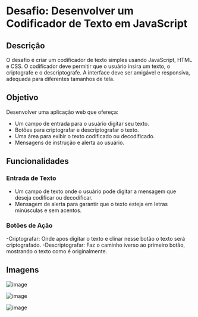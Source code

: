 # Desafio: Desenvolver um Codificador de Texto em JavaScript

## Descrição

O desafio é criar um codificador de texto simples usando JavaScript, HTML e CSS. O codificador deve permitir que o usuário insira um texto, o criptografe e o descriptografe. A interface deve ser amigável e responsiva, adequada para diferentes tamanhos de tela.

## Objetivo

Desenvolver uma aplicação web que ofereça:

- Um campo de entrada para o usuário digitar seu texto.
- Botões para criptografar e descriptografar o texto.
- Uma área para exibir o texto codificado ou decodificado.
- Mensagens de instrução e alerta ao usuário.

## Funcionalidades

### Entrada de Texto

- Um campo de texto onde o usuário pode digitar a mensagem que deseja codificar ou decodificar.
- Mensagem de alerta para garantir que o texto esteja em letras minúsculas e sem acentos.

### Botões de Ação

-Criptografar: Onde apos digitar o texto e clinar nesse botão o texto será criptografado. 
-Descriptografar: Faz o caminho iverso ao primeiro botão, mostrando o texto como é originalmente. 
## Imagens 
![image](https://github.com/user-attachments/assets/c93a9984-0d8e-478c-9407-e336e6640bcc)

![image](https://github.com/user-attachments/assets/ca068981-3d48-4685-b323-95cadfa90452)

![image](https://github.com/user-attachments/assets/25b93ed1-241f-4078-a107-44c2687955f6)



